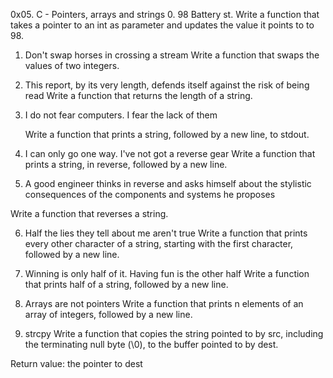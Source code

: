 0x05. C - Pointers, arrays and strings
0. 98 Battery st.
Write a function that takes a pointer to an int as parameter and updates the value it points to to 98. 

1. Don't swap horses in crossing a stream
     Write a function that swaps the values of two integers.

2. This report, by its very length, defends itself against the risk of being read
 Write a function that returns the length of a string.

3. I do not fear computers. I fear the lack of them
    
   Write a function that prints a string, followed by a new line, to stdout.

4. I can only go one way. I've not got a reverse gear
  Write a function that prints a string, in reverse, followed by a new line.

5. A good engineer thinks in reverse and asks himself about the stylistic consequences of the components and systems he proposes

Write a function that reverses a string.


6. Half the lies they tell about me aren't true
   Write a function that prints every other character of a string, starting with the first character, followed by a new line.

7. Winning is only half of it. Having fun is the other half
  Write a function that prints half of a string, followed by a new line.

8. Arrays are not pointers
    Write a function that prints n elements of an array of integers, followed by a new line.

9. strcpy
Write a function that copies the string pointed to by src, including the terminating null byte (\0), to the buffer pointed to by dest.

Return value: the pointer to dest

